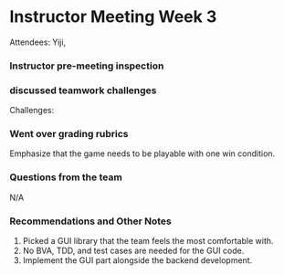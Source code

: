 # Instructor Meeting Week 3

Attendees: Yiji, 

### Instructor pre-meeting inspection

### discussed teamwork challenges
Challenges:

   
### Went over grading rubrics
Emphasize that the game needs to be playable with one win condition.

### Questions from the team
N/A

### Recommendations and Other Notes
1. Picked a GUI library that the team feels the most comfortable with.
2. No BVA, TDD, and test cases are needed for the GUI code.
3. Implement the GUI part alongside the backend development.

